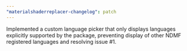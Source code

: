 ```yaml
---
"materialshaderreplacer-changelog": patch
---
```


Implemented a custom language picker that only displays languages explicitly supported by the package, preventing display of other NDMF registered languages and resolving issue #1.
